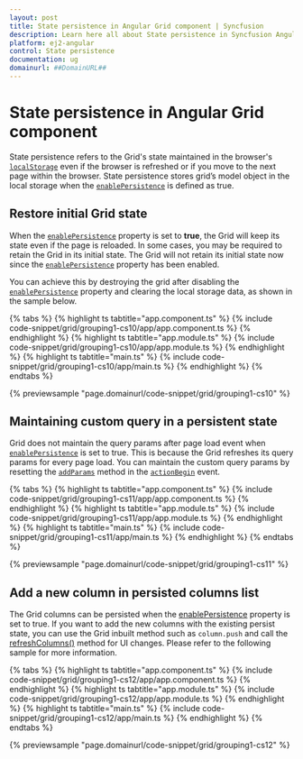 ```yaml
---
layout: post
title: State persistence in Angular Grid component | Syncfusion
description: Learn here all about State persistence in Syncfusion Angular Grid component of Syncfusion Essential JS 2 and more.
platform: ej2-angular
control: State persistence 
documentation: ug
domainurl: ##DomainURL##
---
```


# State persistence in Angular Grid component

State persistence refers to the Grid's state maintained in the browser's
[`localStorage`](https://www.w3schools.com/html/html5_webstorage.asp#)
even if the browser is refreshed or if you move to the next page within the browser.
State persistence stores grid’s model object in the local storage when the
[`enablePersistence`](https://ej2.syncfusion.com/angular/documentation/api/grid/#enablepersistence) is defined as true.

## Restore initial Grid state

When the [`enablePersistence`](https://ej2.syncfusion.com/angular/documentation/api/grid/#enablepersistence) property is set to **true**, the Grid will keep its state even if the page is reloaded. In some cases, you may be required to retain the Grid in its initial state. The Grid will not retain its initial state now since the [`enablePersistence`](https://ej2.syncfusion.com/angular/documentation/api/grid/#enablepersistence) property has been enabled.

You can achieve this by destroying the grid after disabling the [`enablePersistence`](https://ej2.syncfusion.com/angular/documentation/api/grid/#enablepersistence) property and clearing the local storage data, as shown in the sample below.

{% tabs %}
{% highlight ts tabtitle="app.component.ts" %}
{% include code-snippet/grid/grouping1-cs10/app/app.component.ts %}
{% endhighlight %}
{% highlight ts tabtitle="app.module.ts" %}
{% include code-snippet/grid/grouping1-cs10/app/app.module.ts %}
{% endhighlight %}
{% highlight ts tabtitle="main.ts" %}
{% include code-snippet/grid/grouping1-cs10/app/main.ts %}
{% endhighlight %}
{% endtabs %}
  
{% previewsample "page.domainurl/code-snippet/grid/grouping1-cs10" %}

## Maintaining custom query in a persistent state

Grid does not maintain the query params after page load event when
[`enablePersistence`](https://ej2.syncfusion.com/angular/documentation/api/grid/#enablepersistence) is set to true.
This is because the Grid refreshes its query params for every page load. You can maintain the custom query params by resetting the
[`addParams`](https://ej2.syncfusion.com/documentation/api/data/query/#addparams)
method in the [`actionBegin`](https://ej2.syncfusion.com/angular/documentation/api/grid/#actionbegin) event.

{% tabs %}
{% highlight ts tabtitle="app.component.ts" %}
{% include code-snippet/grid/grouping1-cs11/app/app.component.ts %}
{% endhighlight %}
{% highlight ts tabtitle="app.module.ts" %}
{% include code-snippet/grid/grouping1-cs11/app/app.module.ts %}
{% endhighlight %}
{% highlight ts tabtitle="main.ts" %}
{% include code-snippet/grid/grouping1-cs11/app/main.ts %}
{% endhighlight %}
{% endtabs %}
  
{% previewsample "page.domainurl/code-snippet/grid/grouping1-cs11" %}

## Add a new column in persisted columns list

The Grid columns can be persisted when the [enablePersistence](https://ej2.syncfusion.com/angular/documentation/api/grid/#enablepersistence) property is set to true. If you want to add the new columns with the existing persist state, you can use the Grid inbuilt method such as `column.push` and call the [refreshColumns()](../../api/grid/#refreshcolumns) method for UI changes. Please refer to the following sample for more information.

{% tabs %}
{% highlight ts tabtitle="app.component.ts" %}
{% include code-snippet/grid/grouping1-cs12/app/app.component.ts %}
{% endhighlight %}
{% highlight ts tabtitle="app.module.ts" %}
{% include code-snippet/grid/grouping1-cs12/app/app.module.ts %}
{% endhighlight %}
{% highlight ts tabtitle="main.ts" %}
{% include code-snippet/grid/grouping1-cs12/app/main.ts %}
{% endhighlight %}
{% endtabs %}
  
{% previewsample "page.domainurl/code-snippet/grid/grouping1-cs12" %}